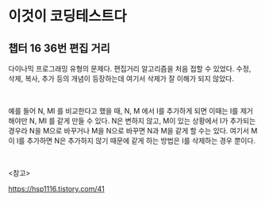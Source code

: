 # 이것이 코딩테스트다

## 챕터 16 36번 편집 거리

다이나믹 프로그래밍 유형의 문제다. 편집거리 알고리즘을 처음 접할 수 있었다. 수정, 삭제, 복사, 추가 등의 개념이 등장하는데 여기서 삭제가 잘 이해가 되지 않았다.

<br>

예를 들어 N, MI 를 비교한다고 했을 때, N, M 에서 I를 추가하게 되면 이때는 I를 제거해야만 N, MI 를 같게 만들 수 있다. N은 변하지 않고, M이 있는 상황에서 I가 추가되는 경우라 N을 M으로 바꾸거나 M을 N으로 바꾸면 N과 M을 같게 할 수는 있다. 여기서 M이 I를 추가하면 N은 추가하지 않기 때문에 같게 하는 방법은 I를 삭제하는 경우 뿐이다.

<br>

<참고>

https://hsp1116.tistory.com/41

